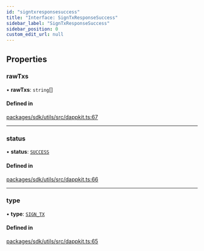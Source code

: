 ```yaml
---
id: "signtxresponsesuccess"
title: "Interface: SignTxResponseSuccess"
sidebar_label: "SignTxResponseSuccess"
sidebar_position: 0
custom_edit_url: null
---
```


## Properties

### rawTxs

• **rawTxs**: `string`[]

#### Defined in

[packages/sdk/utils/src/dappkit.ts:67](https://github.com/celo-org/docs/blob/36f0e03d3/celo-monorepo/packages/sdk/utils/src/dappkit.ts#L67)

___

### status

• **status**: [`SUCCESS`](../enums/dappkitresponsestatus.md#success)

#### Defined in

[packages/sdk/utils/src/dappkit.ts:66](https://github.com/celo-org/docs/blob/36f0e03d3/celo-monorepo/packages/sdk/utils/src/dappkit.ts#L66)

___

### type

• **type**: [`SIGN_TX`](../enums/dappkitrequesttypes.md#sign_tx)

#### Defined in

[packages/sdk/utils/src/dappkit.ts:65](https://github.com/celo-org/docs/blob/36f0e03d3/celo-monorepo/packages/sdk/utils/src/dappkit.ts#L65)

